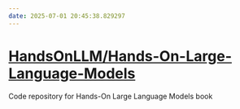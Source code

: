 ```yaml
---
date: 2025-07-01 20:45:38.829297
---
```


# [HandsOnLLM/Hands-On-Large-Language-Models](https://github.com/HandsOnLLM/Hands-On-Large-Language-Models)

Code repository for Hands-On Large Language Models book